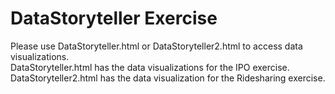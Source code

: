# DataStoryteller Exercise
Please use DataStoryteller.html or DataStoryteller2.html to access data visualizations.  
DataStoryteller.html has the data visualizations for the IPO exercise.  
DataStoryteller2.html has the data visualization for the Ridesharing exercise.  
